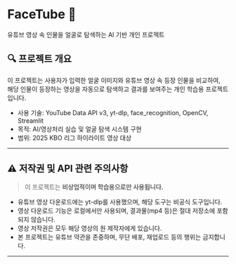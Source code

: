 # FaceTube 🎥

유튜브 영상 속 인물을 얼굴로 탐색하는 AI 기반 개인 프로젝트

## 🔍 프로젝트 개요

이 프로젝트는 사용자가 입력한 얼굴 이미지와 유튜브 영상 속 등장 인물을 비교하여,  
해당 인물이 등장하는 영상을 자동으로 탐색하고 결과를 보여주는 개인 학습용 프로젝트입니다.

- 사용 기술: YouTube Data API v3, yt-dlp, face_recognition, OpenCV, Streamlit
- 목적: AI/영상처리 실습 및 얼굴 탐색 시스템 구현
- 범위: 2025 KBO 리그 하이라이트 영상 대상

---

## ⚠️ 저작권 및 API 관련 주의사항

> 이 프로젝트는 **비상업적이며 학습용으로만 사용됩니다.**

- 유튜브 영상 다운로드에는 yt-dlp를 사용했으며, 해당 도구는 비공식 도구입니다.
- 영상 다운로드 기능은 로컬에서만 사용되며, 결과물(mp4 등)은 절대 저장소에 포함되지 않습니다.
- 영상 저작권은 모두 해당 영상의 원 제작자에게 있습니다.
- 본 프로젝트는 유튜브 약관을 존중하며, 무단 배포, 재업로드 등의 행위는 금지합니다.

---
